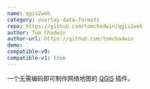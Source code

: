 ```yaml
---
name: qgis2web
category: overlay-data-formats
repo: https://github.com/tomchadwin/qgis2web
author: Tom Chadwin
author-url: https://github.com/tomchadwin
demo: 
compatible-v0:
compatible-v1: true
---
```


一个无需编码即可制作网络地图的 <a href="https://qgis.org/">QGIS</a> 插件。
